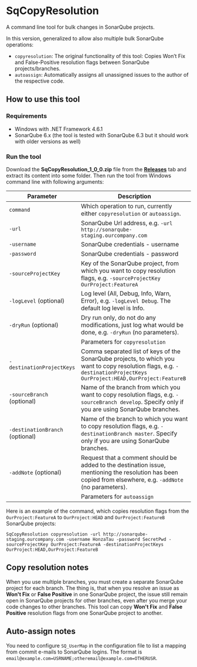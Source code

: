 # SqCopyResolution
A command line tool for bulk changes in SonarQube projects.

In this version, generalized to allow also multiple bulk SonarQube operations:
- `copyresolution`: The original functionality of this tool:  Copies Won’t Fix and False-Positive resolution flags between SonarQube projects/branches.
- `autoassign`: Automatically assigns all unassigned issues to the author of the respective code.

## How to use this tool
### Requirements
- Windows with .NET Framework 4.6.1
- SonarQube 6.x (the tool is tested with SonarQube 6.3 but it should work with older versions as well)

### Run the tool
Download the **SqCopyResolution_1_0_0.zip** file from the [**Releases**](https://github.com/HonzaTau/SqCopyResolution/releases) tab and extract its content into some folder. Then run the tool from Windows command line with following arguments:

|Parameter|Description|
|---|---|
|`command`|Which operation to run, currently either `copyresolution` or `autoassign`.|
|`-url`|SonarQube Url address, e.g. `-url http://sonarqube-staging.ourcompany.com`|
|`-username`|SonarQube credentials - username|
|`-password`|SonarQube credentials - password|
|`-sourceProjectKey`|Key of the SonarQube project, from which you want to copy resolution flags, e.g. `-sourceProjectKey OurProject:FeatureA`|
|`-logLevel` (optional)|Log level (All, Debug, Info, Warn, Error), e.g. `-logLevel Debug`. The default log level is Info.|
|`-dryRun` (optional)|Dry run only, do not do any modifications, just log what would be done, e.g. `-dryRun` (no parameters).|
||Parameters for `copyresolution`|
|`-destinationProjectKeys`|Comma separated list of keys of the SonarQube projects, to which you want to copy resolution flags, e.g. `-destinationProjectKeys OurProject:HEAD,OurProject:FeatureB`|
|`-sourceBranch` (optional)|Name of the branch from which you want to copy resolution flags, e.g. `-sourceBranch develop`. Specify only if you are using SonarQube branches.|
|`-destinationBranch` (optional)|Name of the branch to which you want to copy resolution flags, e.g. `-destinationBranch master`. Specify only if you are using SonarQube branches.|
|`-addNote` (optional)|Request that a comment should be added to the destination issue, mentioning the resolution has been copied from elsewhere, e.g. `-addNote` (no parameters).|
||Parameters for `autoassign`|

Here is an example of the command, which copies resolution flags from the `OurProject:FeatureA` to `OurProject:HEAD` and `OurProject:FeatureB` SonarQube projects:
```
SqCopyResolution copyresolution -url http://sonarqube-staging.ourcompany.com -username HonzaTau -password SecretPwd -sourceProjectKey OurProject:FeatureA -destinationProjectKeys OurProject:HEAD,OurProject:FeatureB
```

## Copy resolution notes
When you use multiple branches, you must create a separate SonarQube project for each branch. The thing is, that when you resolve an issue as **Won't Fix** or **False Positive** in one SonarQube project, the issue still remain open in SonarQube projects for other branches, even after you merge your code changes to other branches. This tool can copy **Won't Fix** and **False Positive** resolution flags from one SonarQube project to another.

## Auto-assign notes
You need to configure `SQ_UserMap` in the configuration file to list a mapping from commit e-mails to SonarQube logins. The format is `email@example.com=USRNAME;otheremail@example.com=OTHERUSR`.
